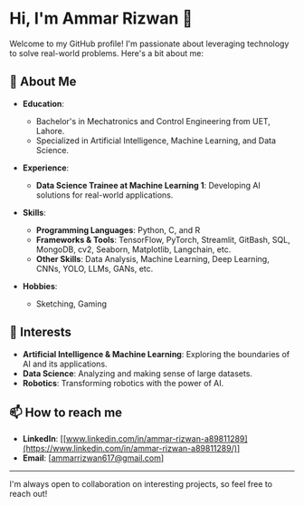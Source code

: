 # Hi, I'm Ammar Rizwan 👋

Welcome to my GitHub profile! I'm passionate about leveraging technology to solve real-world problems. Here's a bit about me:

## 🚀 About Me
- **Education**:  
  - Bachelor's in Mechatronics and Control Engineering from UET, Lahore.
  - Specialized in Artificial Intelligence, Machine Learning, and Data Science.
  
- **Experience**:  
  - **Data Science Trainee at Machine Learning 1**: Developing AI solutions for real-world applications.

- **Skills**:
  - **Programming Languages**: Python, C, and R
  - **Frameworks & Tools**: TensorFlow, PyTorch, Streamlit, GitBash, SQL, MongoDB, cv2, Seaborn, Matplotlib, Langchain, etc.
  - **Other Skills**: Data Analysis, Machine Learning, Deep Learning, CNNs, YOLO, LLMs, GANs, etc.

- **Hobbies**:
  - Sketching, Gaming

## 💼 Interests
- **Artificial Intelligence & Machine Learning**: Exploring the boundaries of AI and its applications.
- **Data Science**: Analyzing and making sense of large datasets.
- **Robotics**: Transforming robotics with the power of AI.

## 📫 How to reach me
- **LinkedIn**: [[www.linkedin.com/in/ammar-rizwan-a89811289](https://www.linkedin.com/in/ammar-rizwan-a89811289/)]
- **Email**: [ammarrizwan617@gmail.com]

---

I'm always open to collaboration on interesting projects, so feel free to reach out!
